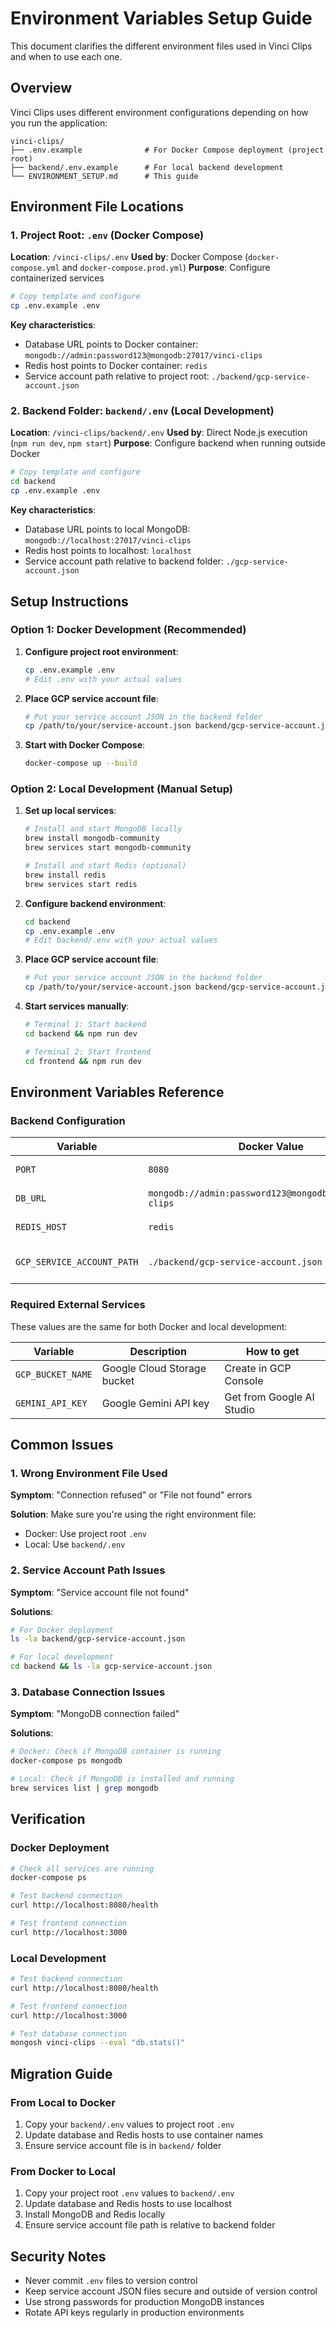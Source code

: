 # Environment Variables Setup Guide

This document clarifies the different environment files used in Vinci Clips and when to use each one.

## Overview

Vinci Clips uses different environment configurations depending on how you run the application:

```
vinci-clips/
├── .env.example              # For Docker Compose deployment (project root)
├── backend/.env.example      # For local backend development
└── ENVIRONMENT_SETUP.md      # This guide
```

## Environment File Locations

### 1. Project Root: `.env` (Docker Compose)

**Location**: `/vinci-clips/.env`
**Used by**: Docker Compose (`docker-compose.yml` and `docker-compose.prod.yml`)
**Purpose**: Configure containerized services

```bash
# Copy template and configure
cp .env.example .env
```

**Key characteristics**:
- Database URL points to Docker container: `mongodb://admin:password123@mongodb:27017/vinci-clips`
- Redis host points to Docker container: `redis`
- Service account path relative to project root: `./backend/gcp-service-account.json`

### 2. Backend Folder: `backend/.env` (Local Development)

**Location**: `/vinci-clips/backend/.env`
**Used by**: Direct Node.js execution (`npm run dev`, `npm start`)
**Purpose**: Configure backend when running outside Docker

```bash
# Copy template and configure
cd backend
cp .env.example .env
```

**Key characteristics**:
- Database URL points to local MongoDB: `mongodb://localhost:27017/vinci-clips`
- Redis host points to localhost: `localhost`
- Service account path relative to backend folder: `./gcp-service-account.json`

## Setup Instructions

### Option 1: Docker Development (Recommended)

1. **Configure project root environment**:
   ```bash
   cp .env.example .env
   # Edit .env with your actual values
   ```

2. **Place GCP service account file**:
   ```bash
   # Put your service account JSON in the backend folder
   cp /path/to/your/service-account.json backend/gcp-service-account.json
   ```

3. **Start with Docker Compose**:
   ```bash
   docker-compose up --build
   ```

### Option 2: Local Development (Manual Setup)

1. **Set up local services**:
   ```bash
   # Install and start MongoDB locally
   brew install mongodb-community
   brew services start mongodb-community
   
   # Install and start Redis (optional)
   brew install redis
   brew services start redis
   ```

2. **Configure backend environment**:
   ```bash
   cd backend
   cp .env.example .env
   # Edit backend/.env with your actual values
   ```

3. **Place GCP service account file**:
   ```bash
   # Put your service account JSON in the backend folder
   cp /path/to/your/service-account.json backend/gcp-service-account.json
   ```

4. **Start services manually**:
   ```bash
   # Terminal 1: Start backend
   cd backend && npm run dev
   
   # Terminal 2: Start frontend
   cd frontend && npm run dev
   ```

## Environment Variables Reference

### Backend Configuration

| Variable | Docker Value | Local Value | Description |
|----------|--------------|-------------|-------------|
| `PORT` | `8080` | `8080` | Backend server port |
| `DB_URL` | `mongodb://admin:password123@mongodb:27017/vinci-clips` | `mongodb://localhost:27017/vinci-clips` | MongoDB connection |
| `REDIS_HOST` | `redis` | `localhost` | Redis server host |
| `GCP_SERVICE_ACCOUNT_PATH` | `./backend/gcp-service-account.json` | `./gcp-service-account.json` | Service account file path |

### Required External Services

These values are the same for both Docker and local development:

| Variable | Description | How to get |
|----------|-------------|------------|
| `GCP_BUCKET_NAME` | Google Cloud Storage bucket | Create in GCP Console |
| `GEMINI_API_KEY` | Google Gemini API key | Get from Google AI Studio |

## Common Issues

### 1. Wrong Environment File Used

**Symptom**: "Connection refused" or "File not found" errors

**Solution**: Make sure you're using the right environment file:
- Docker: Use project root `.env`
- Local: Use `backend/.env`

### 2. Service Account Path Issues

**Symptom**: "Service account file not found"

**Solutions**:
```bash
# For Docker deployment
ls -la backend/gcp-service-account.json

# For local development  
cd backend && ls -la gcp-service-account.json
```

### 3. Database Connection Issues

**Symptom**: "MongoDB connection failed"

**Solutions**:
```bash
# Docker: Check if MongoDB container is running
docker-compose ps mongodb

# Local: Check if MongoDB is installed and running
brew services list | grep mongodb
```

## Verification

### Docker Deployment
```bash
# Check all services are running
docker-compose ps

# Test backend connection
curl http://localhost:8080/health

# Test frontend connection
curl http://localhost:3000
```

### Local Development
```bash
# Test backend connection
curl http://localhost:8080/health

# Test frontend connection  
curl http://localhost:3000

# Test database connection
mongosh vinci-clips --eval "db.stats()"
```

## Migration Guide

### From Local to Docker
1. Copy your `backend/.env` values to project root `.env`
2. Update database and Redis hosts to use container names
3. Ensure service account file is in `backend/` folder

### From Docker to Local
1. Copy your project root `.env` values to `backend/.env`
2. Update database and Redis hosts to use localhost
3. Install MongoDB and Redis locally
4. Ensure service account file path is relative to backend folder

## Security Notes

- Never commit `.env` files to version control
- Keep service account JSON files secure and outside of version control
- Use strong passwords for production MongoDB instances
- Rotate API keys regularly in production environments